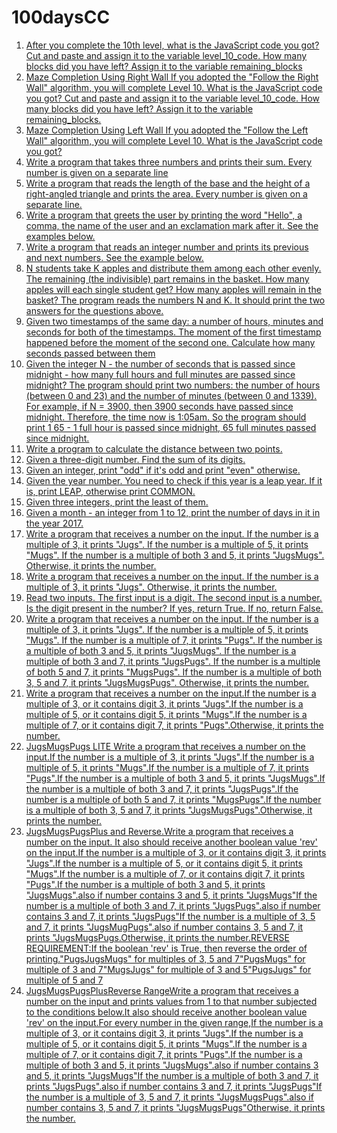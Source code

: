 # 100daysCC

1) [After you complete the 10th level, what is the JavaScript code you got? Cut and paste and assign it to the variable level_10_code.
How many blocks did you have left? Assign it to the variable remaining_blocks](day001.md)
2) [Maze Completion Using Right Wall
If you adopted the "Follow the Right Wall" algorithm, you will complete Level 10.
What is the JavaScript code you got?
Cut and paste and assign it to the variable level_10_code.
How many blocks did you have left?
Assign it to the variable remaining_blocks.](day002.md)
3) [Maze Completion Using Left Wall
If you adopted the "Follow the Left Wall" algorithm, you will complete Level 10.
What is the JavaScript code you got?](day003.md)
4) [Write a program that takes three numbers and prints their sum. Every number is given on a separate line](day004.md)
5) [Write a program that reads the length of the base and the height of a right-angled triangle and prints the area. Every number is given on a separate line.](day005.md)
6) [Write a program that greets the user by printing the word "Hello", a comma, the name of the user and an exclamation mark after it. See the examples below.](day006.md)
7) [Write a program that reads an integer number and prints its previous and next numbers. See the example below.](day007.md)
8) [N students take K apples and distribute them among each other evenly. The remaining (the indivisible) part remains in the basket. How many apples will each single student get? How many apples will remain in the basket?
The program reads the numbers N and K. It should print the two answers for the questions above.](day008.md)
9) [Given two timestamps of the same day: a number of hours, minutes and seconds for both of the timestamps. The moment of the first timestamp happened before the moment of the second one. Calculate how many seconds passed between them](day009.md)
10) [Given the integer N - the number of seconds that is passed since midnight - how many full hours and full minutes are passed since midnight?
The program should print two numbers: the number of hours (between 0 and 23) and the number of minutes (between 0 and 1339).
For example, if N = 3900, then 3900 seconds have passed since midnight.
Therefore, the time now is 1:05am.
So the program should print 1 65 - 1 full hour is passed since midnight, 65 full minutes passed since midnight.](day010.md)
11) [Write a program to calculate the distance between two points.](day011.md)
12) [Given a three-digit number. Find the sum of its digits.](day012.md)
13) [Given an integer, print "odd" if it's odd and print "even" otherwise.](day013.md)
14) [Given the year number. You need to check if this year is a leap year. If it is, print LEAP, otherwise print COMMON.](day014.md)
15) [Given three integers, print the least of them.](day015.md)
16) [Given a month - an integer from 1 to 12, print the number of days in it in the year 2017.](day016.md)
17) [Write a program that receives a number on the input.
If the number is a multiple of 3, it prints "Jugs".
If the number is a multiple of 5, it prints "Mugs".
If the number is a multiple of both 3 and 5, it prints "JugsMugs".
Otherwise, it prints the number.](day017.md)
18) [Write a program that receives a number on the input.
If the number is a multiple of 3, it prints "Jugs".
Otherwise, it prints the number.](day018.md)
19) [Read two inputs.
The first input is a digit.
The second input is a number.
Is the digit present in the number? If yes, return True.
If no, return False.](day019.md)
20) [Write a program that receives a number on the input.
If the number is a multiple of 3, it prints "Jugs".
If the number is a multiple of 5, it prints "Mugs".
If the number is a multiple of 7, it prints "Pugs".
If the number is a multiple of both 3 and 5, it prints "JugsMugs".
If the number is a multiple of both 3 and 7, it prints "JugsPugs".
If the number is a multiple of both 5 and 7, it prints "MugsPugs".
If the number is a multiple of both 3, 5 and 7, it prints "JugsMugsPugs".
Otherwise, it prints the number.](day020.md)
21) [Write a program that receives a number on the input.If the number is a multiple of 3, or it contains digit 3, it prints "Jugs".If the number is a multiple of 5, or it contains digit 5, it prints "Mugs".If the number is a multiple of 7, or it contains digit 7, it prints "Pugs".Otherwise, it prints the number.](day021.md)
22) [JugsMugsPugs LITE
Write a program that receives a number on the input.If the number is a multiple of 3, it prints "Jugs".If the number is a multiple of 5, it prints "Mugs".If the number is a multiple of 7, it prints "Pugs".If the number is a multiple of both 3 and 5, it prints "JugsMugs".If the number is a multiple of both 3 and 7, it prints "JugsPugs".If the number is a multiple of both 5 and 7, it prints "MugsPugs".If the number is a multiple of both 3, 5 and 7, it prints "JugsMugsPugs".Otherwise, it prints the number.](day022.md)
23) [JugsMugsPugsPlus and Reverse.Write a program that receives a number on the input.
It also should receive another boolean value 'rev' on the input.If the number is a multiple of 3, or it contains digit 3, it prints "Jugs".If the number is a multiple of 5, or it contains digit 5, it prints "Mugs".If the number is a multiple of 7, or it contains digit 7, it prints "Pugs".If the number is a multiple of both 3 and 5, it prints "JugsMugs".also if number contains 3 and 5, it prints "JugsMugs"If the number is a multiple of both 3 and 7, it prints "JugsPugs".also if number contains 3 and 7, it prints "JugsPugs"If the number is a multiple of 3, 5 and 7, it prints "JugsMugPugs".also if number contains 3, 5 and 7, it prints "JugsMugsPugs.Otherwise, it prints the number.REVERSE REQUIREMENT:If the boolean 'rev' is True, then reverse the order of printing."PugsJugsMugs" for multiples of 3, 5 and 7"PugsMugs" for multiple of 3 and 7"MugsJugs" for multiple of 3 and 5"PugsJugs" for multiple of 5 and 7](day023.md)
24) [JugsMugsPugsPlusReverse RangeWrite a program that receives a number on the input and prints values from 1 to
that number subjected to the conditions below.It also should receive another boolean value 'rev' on the input.For every number in the given range,If the number is a multiple of 3, or it contains digit 3, it prints "Jugs".If the number is a multiple of 5, or it contains digit 5, it prints "Mugs".If the number is a multiple of 7, or it contains digit 7, it prints "Pugs".If the number is a multiple of both 3 and 5, it prints "JugsMugs".also if number contains 3 and 5, it prints "JugsMugs"If the number is a multiple of both 3 and 7, it prints "JugsPugs".also if number contains 3 and 7, it prints "JugsPugs"If the number is a multiple of 3, 5 and 7, it prints "JugsMugsPugs".also if number contains 3, 5 and 7, it prints "JugsMugsPugs"Otherwise, it prints the number.](day024.md)

